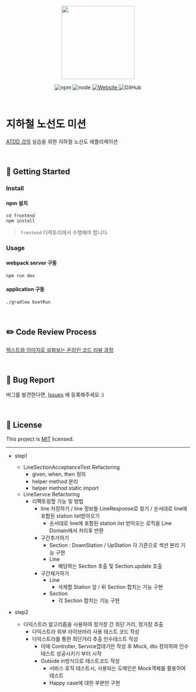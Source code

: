 <p align="center">
    <img width="200px;" src="https://raw.githubusercontent.com/woowacourse/atdd-subway-admin-frontend/master/images/main_logo.png"/>
</p>
<p align="center">
  <img alt="npm" src="https://img.shields.io/badge/npm-6.14.15-blue">
  <img alt="node" src="https://img.shields.io/badge/node-14.18.2-blue">
  <a href="https://edu.nextstep.camp/c/R89PYi5H" alt="nextstep atdd">
    <img alt="Website" src="https://img.shields.io/website?url=https%3A%2F%2Fedu.nextstep.camp%2Fc%2FR89PYi5H">
  </a>
  <img alt="GitHub" src="https://img.shields.io/github/license/next-step/atdd-subway-admin">
</p>

<br>

# 지하철 노선도 미션
[ATDD 강의](https://edu.nextstep.camp/c/R89PYi5H) 실습을 위한 지하철 노선도 애플리케이션

<br>

## 🚀 Getting Started

### Install
#### npm 설치
```
cd frontend
npm install
```
> `frontend` 디렉토리에서 수행해야 합니다.

### Usage
#### webpack server 구동
```
npm run dev
```
#### application 구동
```
./gradlew bootRun
```
<br>

## ✏️ Code Review Process
[텍스트와 이미지로 살펴보는 온라인 코드 리뷰 과정](https://github.com/next-step/nextstep-docs/tree/master/codereview)

<br>

## 🐞 Bug Report

버그를 발견한다면, [Issues](https://github.com/next-step/atdd-subway-service/issues) 에 등록해주세요 :)

<br>

## 📝 License

This project is [MIT](https://github.com/next-step/atdd-subway-service/blob/master/LICENSE.md) licensed.

---
- step1
  - LineSectionAcceptanceTest Refactoring
    - given, when, then 정의
    - helper method 분리
    - helper method static import
  - LineServce Refactoring
    - 리팩토링할 기능 및 방법
      - line 저장하기 / line 정보들 LineResponse로 찾기 / 순서대로 line에 포함된 station list받아오기 
        - 순서대로 line에 포함된 station list 받아오는 로직을 Line Domain에서 처리후 반환
      - 구간추가하기
        - Section : DownStation / UpStation 각 기준으로 섹션 분리 기능 구현 
        - Line 
          - 해당하는 Section 추출 및 Section.update 호출 
      - 구간제거하기
        - Line
          - 삭제할 Station 앞 / 뒤 Section 합치는 기능 구현 
        - Section
          - 각 Section 합치는 기능 구현 

- step2
  - 다익스트라 알고리즘을 사용하여 정거장 간 최단 거리, 정거장 추출 
    - 다익스트라 외부 라이브러리 사용 테스트 코드 작성
    - 다익스트라를 통한 최단거리 추출 인수테스트 작성 
      - 이때 Controller, Service껍데기만 작성 후 Mock, dto 정의하여 인수테스트 성공시키기 부터 시작
      - Outside in방식으로 테스트코드 작성 
        - 서비스 로직 테스트시, 사용되는 도메인은 Mock객체를 활용하여 테스트
        - Happy case에 대한 부분만 구현
        

      
